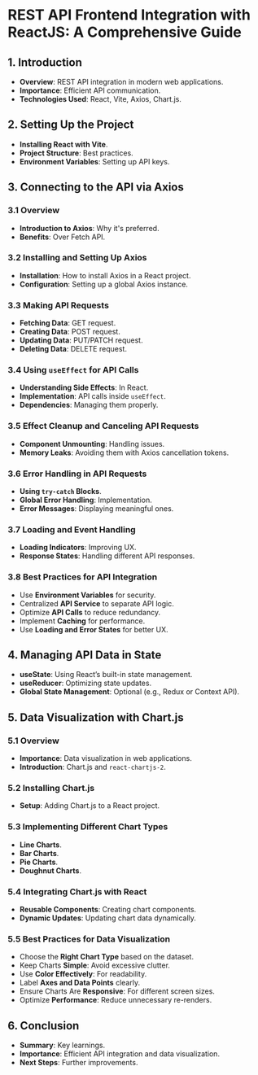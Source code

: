 # REST API Frontend Integration with ReactJS: A Comprehensive Guide

## 1. Introduction

- **Overview**: REST API integration in modern web applications.
- **Importance**: Efficient API communication.
- **Technologies Used**: React, Vite, Axios, Chart.js.

## 2. Setting Up the Project

- **Installing React with Vite**.
- **Project Structure**: Best practices.
- **Environment Variables**: Setting up API keys.

## 3. Connecting to the API via Axios

### 3.1 Overview

- **Introduction to Axios**: Why it's preferred.
- **Benefits**: Over Fetch API.

### 3.2 Installing and Setting Up Axios

- **Installation**: How to install Axios in a React project.
- **Configuration**: Setting up a global Axios instance.

### 3.3 Making API Requests

- **Fetching Data**: GET request.
- **Creating Data**: POST request.
- **Updating Data**: PUT/PATCH request.
- **Deleting Data**: DELETE request.

### 3.4 Using `useEffect` for API Calls

- **Understanding Side Effects**: In React.
- **Implementation**: API calls inside `useEffect`.
- **Dependencies**: Managing them properly.

### 3.5 Effect Cleanup and Canceling API Requests

- **Component Unmounting**: Handling issues.
- **Memory Leaks**: Avoiding them with Axios cancellation tokens.

### 3.6 Error Handling in API Requests

- **Using `try-catch` Blocks**.
- **Global Error Handling**: Implementation.
- **Error Messages**: Displaying meaningful ones.

### 3.7 Loading and Event Handling

- **Loading Indicators**: Improving UX.
- **Response States**: Handling different API responses.

### 3.8 Best Practices for API Integration

- Use **Environment Variables** for security.
- Centralized **API Service** to separate API logic.
- Optimize **API Calls** to reduce redundancy.
- Implement **Caching** for performance.
- Use **Loading and Error States** for better UX.

## 4. Managing API Data in State

- **useState**: Using React’s built-in state management.
- **useReducer**: Optimizing state updates.
- **Global State Management**: Optional (e.g., Redux or Context API).

## 5. Data Visualization with Chart.js

### 5.1 Overview

- **Importance**: Data visualization in web applications.
- **Introduction**: Chart.js and `react-chartjs-2`.

### 5.2 Installing Chart.js

- **Setup**: Adding Chart.js to a React project.

### 5.3 Implementing Different Chart Types

- **Line Charts**.
- **Bar Charts**.
- **Pie Charts**.
- **Doughnut Charts**.

### 5.4 Integrating Chart.js with React

- **Reusable Components**: Creating chart components.
- **Dynamic Updates**: Updating chart data dynamically.

### 5.5 Best Practices for Data Visualization

- Choose the **Right Chart Type** based on the dataset.
- Keep Charts **Simple**: Avoid excessive clutter.
- Use **Color Effectively**: For readability.
- Label **Axes and Data Points** clearly.
- Ensure Charts Are **Responsive**: For different screen sizes.
- Optimize **Performance**: Reduce unnecessary re-renders.

## 6. Conclusion

- **Summary**: Key learnings.
- **Importance**: Efficient API integration and data visualization.
- **Next Steps**: Further improvements.
